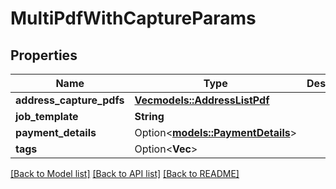 # MultiPdfWithCaptureParams

## Properties

Name | Type | Description | Notes
------------ | ------------- | ------------- | -------------
**address_capture_pdfs** | [**Vec<models::AddressListPdf>**](addressListPdf.md) |  | 
**job_template** | **String** |  | 
**payment_details** | Option<[**models::PaymentDetails**](paymentDetails.md)> |  | [optional]
**tags** | Option<**Vec<String>**> |  | [optional]

[[Back to Model list]](../README.md#documentation-for-models) [[Back to API list]](../README.md#documentation-for-api-endpoints) [[Back to README]](../README.md)


